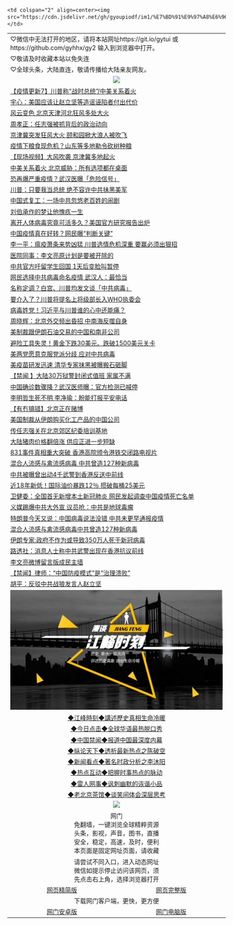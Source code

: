  <table>
<tr>
<td colspan="2" align=left>
♡微信中无法打开的地区，请将本站网址https://git.io/gytui 或 https://github.com/gyhhx/gy2 输入到浏览器中打开。 
 </td>
</tr>
 <tr>
 <td colspan="2" align=left>
♡敬请及时收藏本站以免失连
 </td>
   <tr>
<td colspan="2" align=left>
♡全球头条，大陆直连，敬请传播给大陆亲友网友。
 </td>
</tr>

</td>
 </tr>
  <tr>
    <td colspan="2" align=center><img src="https://github.com/gyhhx/image-upload/blob/master/3t%20(1).jpg"></td>
 </tr>

    <td colspan="2" align=center><img src="https://cdn.jsdelivr.net/gh/gyoupiodf/im1/%E7%BD%91%E9%97%A8%E6%96%B0%E9%97%BB1.jpg"></td>
 </tr>
<tr><td colspan="2" align="left"><a href="https://xfine.casa/oo.aspx?name=c1144413&key=exgxucyqmkwgvwch&from=gy">【疫情更新7】川普称“战时总统”/中美关系着火</a></td></tr>
<tr><td colspan="2" align="left"><a href="https://xfine.casa/oo.aspx?name=c1145173&key=exgxucyqmkwgvwch&from=gy">宇心：美国应该让赵立坚等造谣诬陷者付出代价</a></td></tr>
<tr><td colspan="2" align="left"><a href="https://xfine.casa/oo.aspx?name=c1145295&key=exgxucyqmkwgvwch&from=gy">风云变色 北京天津河北狂风多处大火</a></td></tr>
<tr><td colspan="2" align="left"><a href="https://xfine.casa/oo.aspx?name=c1145276&key=exgxucyqmkwgvwch&from=gy">周孝正：任志强被抓背后的政治动向</a></td></tr>
<tr><td colspan="2" align="left"><a href="https://xfine.casa/oo.aspx?name=c1145262&key=exgxucyqmkwgvwch&from=gy">京津冀突发狂风大火 颐和园掀大浪人被吹飞</a></td></tr>
<tr><td colspan="2" align="left"><a href="https://xfine.casa/oo.aspx?name=c1145257&key=exgxucyqmkwgvwch&from=gy">疫情下粮食现危机？山东等多地勒令砍树种粮</a></td></tr>
<tr><td colspan="2" align="left"><a href="https://xfine.casa/oo.aspx?name=c1145201&key=exgxucyqmkwgvwch&from=gy">【现场视频】大风吹袭 京津冀多地起火</a></td></tr>
<tr><td colspan="2" align="left"><a href="https://xfine.casa/oo.aspx?name=c1145292&key=exgxucyqmkwgvwch&from=gy">中美关系着火 北京威胁：所有选项都在桌面</a></td></tr>
<tr><td colspan="2" align="left"><a href="https://xfine.casa/oo.aspx?name=c1145271&key=exgxucyqmkwgvwch&from=gy">恐再爆严重疫情？武汉医曝「危险信号」</a></td></tr>
<tr><td colspan="2" align="left"><a href="https://xfine.casa/oo.aspx?name=c1145187&key=exgxucyqmkwgvwch&from=gy">川普：只要我当总统 绝不容许中共抺黑美军</a></td></tr>
<tr><td colspan="2" align="left"><a href="https://xfine.casa/oo.aspx?name=c1145198&key=exgxucyqmkwgvwch&from=gy">中国式复工：一场中共忽悠老百姓的闹剧</a></td></tr>
<tr><td colspan="2" align="left"><a href="https://xfine.casa/oo.aspx?name=c1145288&key=exgxucyqmkwgvwch&from=gy">刘伯承作的梦让他愧疚一生</a></td></tr>
<tr><td colspan="2" align="left"><a href="https://xfine.casa/oo.aspx?name=c1145275&key=exgxucyqmkwgvwch&from=gy">离开人体病毒究竟可活多久？美国官方研究报告出炉</a></td></tr>
<tr><td colspan="2" align="left"><a href="https://xfine.casa/oo.aspx?name=c1145185&key=exgxucyqmkwgvwch&from=gy">中国疫情真在好转？网民曝“判断关键”</a></td></tr>
<tr><td colspan="2" align="left"><a href="https://xfine.casa/oo.aspx?name=c1145285&key=exgxucyqmkwgvwch&from=gy">李一平：瘟疫萧条来势凶猛 川普选情危机深重 要赢必须出狠招</a></td></tr>
<tr><td colspan="2" align="left"><a href="https://xfine.casa/oo.aspx?name=c1145199&key=exgxucyqmkwgvwch&from=gy">医院同事：李文亮原计划是要被开除的</a></td></tr>
<tr><td colspan="2" align="left"><a href="https://xfine.casa/oo.aspx?name=c1145283&key=exgxucyqmkwgvwch&from=gy">中共官方吁留学生回国 1天后变脸叫暂停</a></td></tr>
<tr><td colspan="2" align="left"><a href="https://xfine.casa/oo.aspx?name=c1145169&key=exgxucyqmkwgvwch&from=gy">网民选择中共病毒命名疫情 武汉人：最恰当</a></td></tr>
<tr><td colspan="2" align="left"><a href="https://xfine.casa/oo.aspx?name=c1145297&key=exgxucyqmkwgvwch&from=gy">名称定调？白宫、川普均发文谈「中共病毒」</a></td></tr>
<tr><td colspan="2" align="left"><a href="https://xfine.casa/oo.aspx?name=c1145296&key=exgxucyqmkwgvwch&from=gy">要介入了？川普将提名上将级部长入WHO执委会</a></td></tr>
<tr><td colspan="2" align="left"><a href="https://xfine.casa/oo.aspx?name=c1145284&key=exgxucyqmkwgvwch&from=gy">病毒姓党！习近平与川普谁的心中还能痛？</a></td></tr>
<tr><td colspan="2" align="left"><a href="https://xfine.casa/oo.aspx?name=c1145260&key=exgxucyqmkwgvwch&from=gy">周晓辉：北京外交频出昏招 中南海反噬自身</a></td></tr>
<tr><td colspan="2" align="left"><a href="https://xfine.casa/oo.aspx?name=c1145170&key=exgxucyqmkwgvwch&from=gy">美制裁跟伊朗石油交易的中国和南非公司</a></td></tr>
<tr><td colspan="2" align="left"><a href="https://xfine.casa/oo.aspx?name=c1145180&key=exgxucyqmkwgvwch&from=gy">避险工具失灵！黄金下跌30美元、跌破1500美元关卡</a></td></tr>
<tr><td colspan="2" align="left"><a href="https://xfine.casa/oo.aspx?name=c1145168&key=exgxucyqmkwgvwch&from=gy">美两党愿意克服党派分歧 应对中共病毒</a></td></tr>
<tr><td colspan="2" align="left"><a href="https://xfine.casa/oo.aspx?name=c1145261&key=exgxucyqmkwgvwch&from=gy">美疫苗研发迅速 清华专家抹黑被曝搬石砸脚</a></td></tr>
<tr><td colspan="2" align="left"><a href="https://xfine.casa/oo.aspx?name=c1145259&key=exgxucyqmkwgvwch&from=gy">【禁闻 】大陆30万狱警封闭式值班 家属不满</a></td></tr>
<tr><td colspan="2" align="left"><a href="https://xfine.casa/oo.aspx?name=c1145274&key=exgxucyqmkwgvwch&from=gy">中国确诊数骤降？武汉医师曝：官方检测已喊停</a></td></tr>
<tr><td colspan="2" align="left"><a href="https://xfine.casa/oo.aspx?name=c1145171&key=exgxucyqmkwgvwch&from=gy">李明哲生死不明 李净瑜：盼能打报平安电话</a></td></tr>
<tr><td colspan="2" align="left"><a href="https://xfine.casa/oo.aspx?name=c1145182&key=exgxucyqmkwgvwch&from=gy">【有冇搞错】北京正在赌博</a></td></tr>
<tr><td colspan="2" align="left"><a href="https://xfine.casa/oo.aspx?name=c1145299&key=exgxucyqmkwgvwch&from=gy">美国制裁从伊朗购买化工产品的中国公司</a></td></tr>
<tr><td colspan="2" align="left"><a href="https://xfine.casa/oo.aspx?name=c1145229&key=exgxucyqmkwgvwch&from=gy">传任志强关在北京郊区纪委培训基地</a></td></tr>
<tr><td colspan="2" align="left"><a href="https://xfine.casa/oo.aspx?name=c1145290&key=exgxucyqmkwgvwch&from=gy">大陆猪肉价格翻倍涨 供应正进一步短缺</a></td></tr>
<tr><td colspan="2" align="left"><a href="https://xfine.casa/oo.aspx?name=c1145251&key=exgxucyqmkwgvwch&from=gy">831事件真相重大突破 香港高院颁令港铁交闭路电视片</a></td></tr>
<tr><td colspan="2" align="left"><a href="https://xfine.casa/oo.aspx?name=c1145188&key=exgxucyqmkwgvwch&from=gy">混合人流感与禽流感病毒 中共曾造127种新病毒</a></td></tr>
<tr><td colspan="2" align="left"><a href="https://xfine.casa/oo.aspx?name=c1145256&key=exgxucyqmkwgvwch&from=gy">中共被曝曾出动4千武警到香港反送中前线</a></td></tr>
<tr><td colspan="2" align="left"><a href="https://xfine.casa/oo.aspx?name=c1145179&key=exgxucyqmkwgvwch&from=gy">近18年新低！国际油价暴跌12％ 掼破每桶25美元</a></td></tr>
<tr><td colspan="2" align="left"><a href="https://xfine.casa/oo.aspx?name=c1145243&key=exgxucyqmkwgvwch&from=gy">卫健委：全国首无新增本土新冠肺炎 网民发起调查中国疫情死亡名单</a></td></tr>
<tr><td colspan="2" align="left"><a href="https://xfine.casa/oo.aspx?name=c1145286&key=exgxucyqmkwgvwch&from=gy">义媒踢爆中共大外宣 议员呛：中共是地球毒瘤</a></td></tr>
<tr><td colspan="2" align="left"><a href="https://xfine.casa/oo.aspx?name=c1145242&key=exgxucyqmkwgvwch&from=gy">特朗普今天又说：中国病毒说法没错 中共未更早通报疫情</a></td></tr>
<tr><td colspan="2" align="left"><a href="https://xfine.casa/oo.aspx?name=c1145268&key=exgxucyqmkwgvwch&from=gy">混合人流感与禽流感病毒中共曾造127种新病毒</a></td></tr>
<tr><td colspan="2" align="left"><a href="https://xfine.casa/oo.aspx?name=c1145273&key=exgxucyqmkwgvwch&from=gy">伊朗专家:政府不作为或导致350万人死于新冠病毒</a></td></tr>
<tr><td colspan="2" align="left"><a href="https://xfine.casa/oo.aspx?name=c1145225&key=exgxucyqmkwgvwch&from=gy">路透社：消息人士称中共武警出现在香港抗议前线</a></td></tr>
<tr><td colspan="2" align="left"><a href="https://xfine.casa/oo.aspx?name=c1145240&key=exgxucyqmkwgvwch&from=gy">李文亮微博留言版成民主墙</a></td></tr>
<tr><td colspan="2" align="left"><a href="https://xfine.casa/oo.aspx?name=c1145282&key=exgxucyqmkwgvwch&from=gy">【禁闻】律师：“中国防疫模式”是“治理溃败”</a></td></tr>
<tr><td colspan="2" align="left"><a href="https://xfine.casa/oo.aspx?name=c1145203&key=exgxucyqmkwgvwch&from=gy">胡平：反驳中共战狼发言人赵立坚</a></td></tr>
 
 <tr>
   <td colspan="2" align=center><img src="https://github.com/gyoupiodf/im1/blob/master/jf-1.jpg"></td>
  </tr>
   <tr>
   <td colspan="2" align=center> 
<a href="https://xfine.casa/oo.aspx?name=c922850&key=exgxucyqmkwgvwch&from=gy&tag=9877">◆江峰時刻◆講述歷史真相生命冷暖</a><br/>
    </td>
  </tr>
   <tr>
   <td colspan="2" align=center> 
<a href="https://xfine.casa/oo.aspx?name=c816850&key=exgxucyqmkwgvwch&from=gy&tag=9877">◆今日点击◆全球华语最热脱口秀</a><br/>
    </td>
  </tr>
  <tr>
  <td colspan="2" align=center>
<a href="https://xfine.casa/oo.aspx?name=c816860&key=exgxucyqmkwgvwch&from=gy&tag=99733110">◆中国禁闻◆报道中国最深度内幕</a><br/>
   </tr>
  <tr>
     <td colspan="2" align=center>
<a href="https://xfine.casa/oo.aspx?name=c816855&key=exgxucyqmkwgvwch&from=gy&tag=997110">◆纵论天下◆透析最新热点之陈破空</a><br/>
   </tr>
   <tr>
      <td colspan="2" align=center>
<a href="https://xfine.casa/oo.aspx?name=c838308&key=exgxucyqmkwgvwch&from=gy&tag=9973110">◆新闻看点◆著名时政分析之李沐阳</a><br/>
   </tr>
   <tr>
     <td colspan="2" align=center>
<a href="https://xfine.casa/oo.aspx?name=c816852&key=exgxucyqmkwgvwch&from=gy&tag=9733110">◆热点互动◆把握时事热点的脉动</a><br/>
   </tr>
   <tr>
      <td colspan="2" align=center>
<a href="https://xfine.casa/oo.aspx?name=c816694&key=exgxucyqmkwgvwch&from=gy&tag=93310">◆雷人网事◆讽刺幽默的诙谐小品</a><br/>
   </tr>
   <tr>
    <td colspan="2" align=center>
<a href="https://xfine.casa/oo.aspx?name=c816650&key=exgxucyqmkwgvwch&from=gy&tag=9973110">◆老北京茶馆◆谈笑间体会深层思考</a><br/>
   </tr>
 <tr>
    <td colspan="2" align="center"><img src="https://gitlab.com/ogate2/up/raw/master/_/oGate65.jpg"/></td>
  </tr>
  <tr>
    <td colspan="2" align="center">网门<br/>免翻墙，一键浏览全球精粹资源<br/>头条，影视，声音，图书，直播<br/>安全，稳定，高速，及时，便利<br/>本页面是固定网址页面，请收藏</td>
  <tr>
  <tr>
    <td colspan="2" align="center">请尝试不同入口，进入动态网址<br/>微信如提示停止访问该网页，须<br/>先点击右上角，选择浏览器打开</td>
  <tr>  
  <tr>
    <td align="center"><a href="https://gitcdn.xyz/repo/otiny/up/master/show002.htm">网页精简版</a></td>
    <td align="center"><a href="https://gitcdn.xyz/repo/otiny/up/master/show001.htm">网页完整版</a></td>
  </tr>
  <tr>
    <td colspan="2" align="center">下载网门客户端，更快，更方便</td>
  <tr>
  <tr>
    <td align="center"><a href="https://raw.githubusercontent.com/opipe/up/master/oGatea.apk">网门安卓版</a></td>
    <td align="center"><a href="https://raw.githubusercontent.com/opipe/up/master/oGate.zip">网门电脑版</a></td>
  </tr>
</table>
